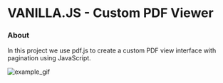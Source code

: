 # VANILLA.JS - Custom PDF Viewer

### About

In this project we use pdf.js to create a custom PDF view interface with pagination using JavaScript.

![example_gif](./example.gif)
